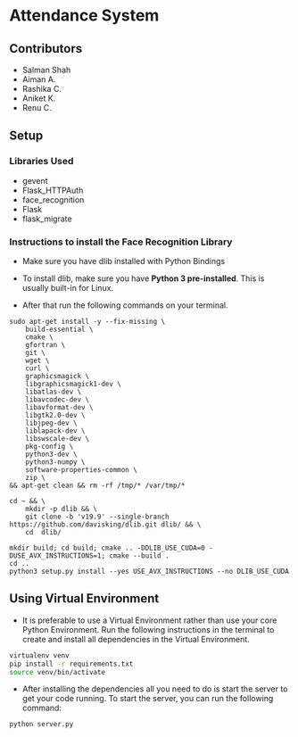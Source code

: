 # Attendance System

## Contributors
* Salman Shah
* Aiman A.
* Rashika C.
* Aniket K.
* Renu C.

## Setup

### Libraries Used
* gevent
* Flask_HTTPAuth
* face_recognition
* Flask
* flask_migrate

### Instructions to install the Face Recognition Library

* Make sure you have dlib installed with Python Bindings

* To install dlib, make sure you have **Python 3 pre-installed**. This is usually built-in for Linux.

* After that run the following commands on your terminal.
```
sudo apt-get install -y --fix-missing \
    build-essential \
    cmake \
    gfortran \
    git \
    wget \
    curl \
    graphicsmagick \
    libgraphicsmagick1-dev \
    libatlas-dev \
    libavcodec-dev \
    libavformat-dev \
    libgtk2.0-dev \
    libjpeg-dev \
    liblapack-dev \
    libswscale-dev \
    pkg-config \
    python3-dev \
    python3-numpy \
    software-properties-common \
    zip \
&& apt-get clean && rm -rf /tmp/* /var/tmp/*
```

```
cd ~ && \
    mkdir -p dlib && \
    git clone -b 'v19.9' --single-branch https://github.com/davisking/dlib.git dlib/ && \
    cd  dlib/ 
```

```
mkdir build; cd build; cmake .. -DDLIB_USE_CUDA=0 -DUSE_AVX_INSTRUCTIONS=1; cmake --build .
cd ..
python3 setup.py install --yes USE_AVX_INSTRUCTIONS --no DLIB_USE_CUDA
```

## Using Virtual Environment

* It is preferable to use a Virtual Environment rather than use your core Python Environment. Run the following instructions in the terminal to create and install all dependencies in the Virtual Environment.

```bash
virtualenv venv
pip install -r requirements.txt
source venv/bin/activate
```

* After installing the dependencies all you need to do is start the server to get your code running. To start the server, you can run the following command:
```
python server.py
```